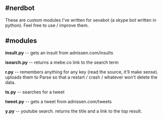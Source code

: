 #nerdbot
--------
These are custom modules I've written for sevabot (a skype bot written in python). Feel free to use / improve them. 

#modules
--------
**insult.py** -- gets an insult from adnissen.com/insults

**isearch.py** -- returns a mebe.co link to the search term

**r.py** -- remembers anything for any key (read the source, it'll make sense). uploads them to Parse so that a restart / crash / whatever won't delete the data.

**ts.py** -- searches for a tweet

**tweet.py** -- gets a tweet from adnissen.com/tweets

**y.py** -- youtube search. returns the title and a link to the top result.



